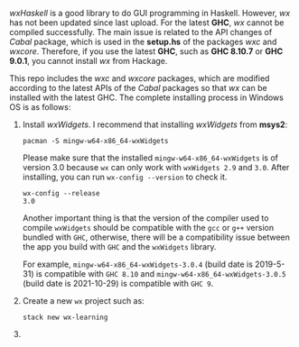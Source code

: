 *wxHaskell* is a good library to do GUI programming in Haskell. However, *wx* has not been updated since last upload. For the latest **GHC**, *wx* cannot be compiled successfully. The main issue is related to the API changes of *Cabal* package, which is used in the **setup.hs** of the packages *wxc* and *wxcore*. Therefore, if you use the latest **GHC**, such as **GHC 8.10.7** or **GHC 9.0.1**, you cannot install *wx* from Hackage.

This repo includes the *wxc* and *wxcore* packages, which are modified according to the latest APIs of the *Cabal* packages so that *wx* can be installed with the latest GHC. The complete installing process in Windows OS is as follows:

1. Install *wxWidgets*. I recommend that installing *wxWidgets* from **msys2**:

   ```shell
   pacman -S mingw-w64-x86_64-wxWidgets
   ```

   Please make sure that the installed `mingw-w64-x86_64-wxWidgets`  is of version 3.0 because `wx` can only work with `wxWidgets 2.9` and `3.0`. After installing, you can run `wx-config --version` to check it.

   ```shell
   wx-config --release
   3.0
   ```

   Another important thing is that the version of the compiler used to compile `wxWidgets` should be compatible with the `gcc` or `g++` version bundled with `GHC`, otherwise, there will be a compatibility issue between the app you build with `GHC` and the `wxWidgets` library.

   For example,  `mingw-w64-x86_64-wxWidgets-3.0.4` (build date is 2019-5-31) is compatible with `GHC 8.10` and `mingw-w64-x86_64-wxWidgets-3.0.5` (build date is 2021-10-29) is compatible with `GHC 9`.

2. Create a new `wx` project such as:

   ```shell
   stack new wx-learning
   ```

   

3. 